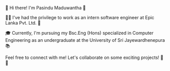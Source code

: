 
👋 Hi there! I'm Pasindu Maduwantha 🚀

👨‍💻 I've had the privilege to work as an intern software engineer at Epic Lanka Pvt. Ltd. 💼

🎓 Currently, I'm pursuing my Bsc.Eng (Hons) specialized in Computer Engineering as an undergraduate at the University of Sri Jayewardhenepura 📚

Feel free to connect with me! Let's collaborate on some exciting projects! 🤝✨
